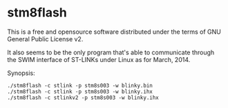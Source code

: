 stm8flash
=========

This is a free and opensource software distributed under the terms of GNU General Public License v2.

It also seems to be the only program that's able to communicate through the SWIM interface of ST-LINKs under Linux as for March, 2014.

Synopsis:

```nohighlight
./stm8flash -c stlink -p stm8s003 -w blinky.bin
./stm8flash -c stlink -p stm8s003 -w blinky.ihx
./stm8flash -c stlinkv2 -p stm8s003 -w blinky.ihx
```
